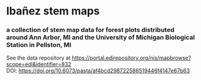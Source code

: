 # Ibañez stem maps
### a collection of stem map data for forest plots distributed around Ann Arbor, MI and the University of Michigan Biological Station in Pellston, MI
See the data repository at https://portal.edirepository.org/nis/mapbrowse?scope=edi&identifier=832  
DOI: https://doi.org/10.6073/pasta/af4bcd298722586519446f4147e67b63
